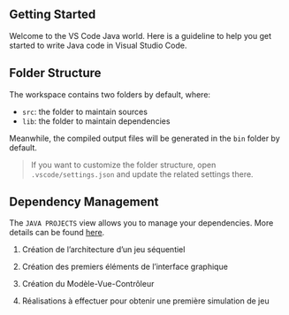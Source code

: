 ## Getting Started

Welcome to the VS Code Java world. Here is a guideline to help you get started to write Java code in Visual Studio Code.

## Folder Structure

The workspace contains two folders by default, where:

- `src`: the folder to maintain sources
- `lib`: the folder to maintain dependencies

Meanwhile, the compiled output files will be generated in the `bin` folder by default.

> If you want to customize the folder structure, open `.vscode/settings.json` and update the related settings there.

## Dependency Management

The `JAVA PROJECTS` view allows you to manage your dependencies. More details can be found [here](https://github.com/microsoft/vscode-java-dependency#manage-dependencies).

1) Création de l’architecture d’un jeu séquentiel
   
3) Création des premiers éléments de l’interface graphique
4) Création du Modèle-Vue-Contrôleur
5) Réalisations à effectuer pour obtenir une première simulation de jeu
